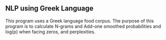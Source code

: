## NLP using Greek Language 
This program uses a Greek language food corpus. The purpose of this program is to calculate N-grams and Add-one smoothed probabilities and log(p) when facing zeros, and perplexities.
